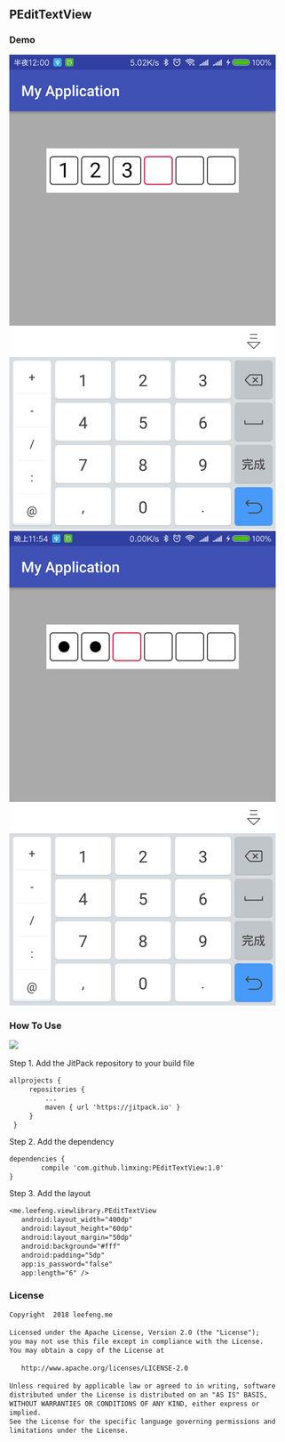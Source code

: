 ## PEditTextView
### Demo
<img src="./number.jpg"/>
<img src="./password.jpg"/></br>

### How To Use

[![](https://jitpack.io/v/limxing/PEditTextView.svg)](https://jitpack.io/#limxing/PEditTextView)

Step 1. Add the JitPack repository to your build file

```
allprojects {
     repositories {
         ...
         maven { url 'https://jitpack.io' }
     }
 }
```
Step 2. Add the dependency

	dependencies {
	        compile 'com.github.limxing:PEditTextView:1.0'
	}

Step 3. Add the layout


    <me.leefeng.viewlibrary.PEditTextView
       android:layout_width="400dp"
       android:layout_height="60dp"
       android:layout_margin="50dp"
       android:background="#fff"
       android:padding="5dp"
       app:is_password="false"
       app:length="6" />


### License

```
Copyright  2018 leefeng.me

Licensed under the Apache License, Version 2.0 (the "License");
you may not use this file except in compliance with the License.
You may obtain a copy of the License at

   http://www.apache.org/licenses/LICENSE-2.0

Unless required by applicable law or agreed to in writing, software
distributed under the License is distributed on an "AS IS" BASIS,
WITHOUT WARRANTIES OR CONDITIONS OF ANY KIND, either express or implied.
See the License for the specific language governing permissions and
limitations under the License.
```